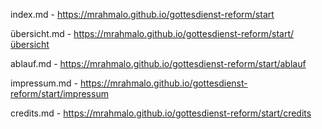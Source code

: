 index.md - 
https://mrahmalo.github.io/gottesdienst-reform/start   

übersicht.md - 
https://mrahmalo.github.io/gottesdienst-reform/start/übersicht   

ablauf.md -
https://mrahmalo.github.io/gottesdienst-reform/start/ablauf      

impressum.md -
https://mrahmalo.github.io/gottesdienst-reform/start/impressum     

credits.md -
https://mrahmalo.github.io/gottesdienst-reform/start/credits    
